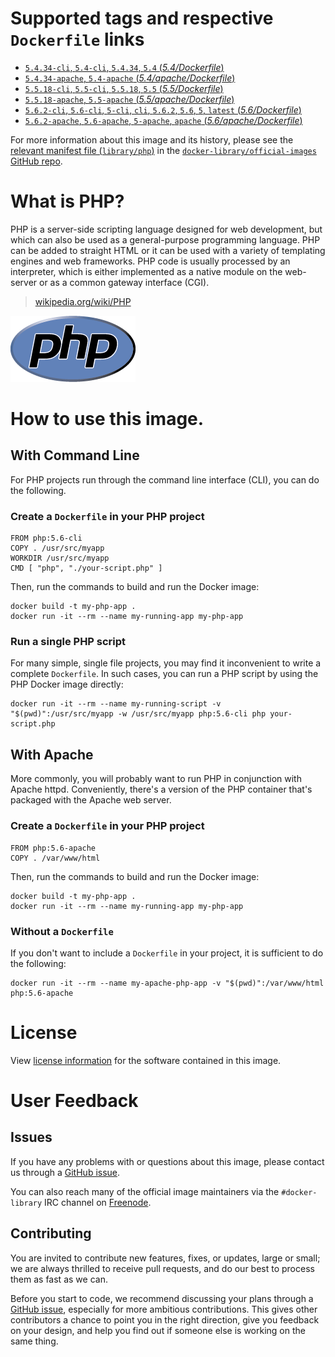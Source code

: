 # Supported tags and respective `Dockerfile` links

- [`5.4.34-cli`, `5.4-cli`, `5.4.34`, `5.4` (*5.4/Dockerfile*)](https://github.com/docker-library/php/blob/f8a3ea57872453063f6416d1a1e92011daa19a0e/5.4/Dockerfile)
- [`5.4.34-apache`, `5.4-apache` (*5.4/apache/Dockerfile*)](https://github.com/docker-library/php/blob/9fc452451b227d1d20b77183cacc26906c9f669d/5.4/apache/Dockerfile)
- [`5.5.18-cli`, `5.5-cli`, `5.5.18`, `5.5` (*5.5/Dockerfile*)](https://github.com/docker-library/php/blob/f8a3ea57872453063f6416d1a1e92011daa19a0e/5.5/Dockerfile)
- [`5.5.18-apache`, `5.5-apache` (*5.5/apache/Dockerfile*)](https://github.com/docker-library/php/blob/6527e41240379ce1112b629a505ef9752f42a64f/5.5/apache/Dockerfile)
- [`5.6.2-cli`, `5.6-cli`, `5-cli`, `cli`, `5.6.2`, `5.6`, `5`, `latest` (*5.6/Dockerfile*)](https://github.com/docker-library/php/blob/f8a3ea57872453063f6416d1a1e92011daa19a0e/5.6/Dockerfile)
- [`5.6.2-apache`, `5.6-apache`, `5-apache`, `apache` (*5.6/apache/Dockerfile*)](https://github.com/docker-library/php/blob/524908779e1de87ab8fbd50f544c798782d8fc06/5.6/apache/Dockerfile)

For more information about this image and its history, please see the [relevant
manifest file
(`library/php`)](https://github.com/docker-library/official-images/blob/master/library/php)
in the [`docker-library/official-images` GitHub
repo](https://github.com/docker-library/official-images).

# What is PHP?

PHP is a server-side scripting language designed for web development, but which
can also be used as a general-purpose programming language. PHP can be added to
straight HTML or it can be used with a variety of templating engines and web
frameworks. PHP code is usually processed by an interpreter, which is either
implemented as a native module on the web-server or as a common gateway
interface (CGI).

> [wikipedia.org/wiki/PHP](http://en.wikipedia.org/wiki/PHP)

![logo](https://raw.githubusercontent.com/docker-library/docs/master/php/logo.png)

# How to use this image.

## With Command Line

For PHP projects run through the command line interface (CLI), you can do the
following.

### Create a `Dockerfile` in your PHP project

    FROM php:5.6-cli
    COPY . /usr/src/myapp
    WORKDIR /usr/src/myapp
    CMD [ "php", "./your-script.php" ]

Then, run the commands to build and run the Docker image:

    docker build -t my-php-app .
    docker run -it --rm --name my-running-app my-php-app

### Run a single PHP script

For many simple, single file projects, you may find it inconvenient to write a
complete `Dockerfile`. In such cases, you can run a PHP script by using the PHP
Docker image directly:

    docker run -it --rm --name my-running-script -v "$(pwd)":/usr/src/myapp -w /usr/src/myapp php:5.6-cli php your-script.php

## With Apache

More commonly, you will probably want to run PHP in conjunction with Apache
httpd. Conveniently, there's a version of the PHP container that's packaged with
the Apache web server.

### Create a `Dockerfile` in your PHP project

    FROM php:5.6-apache
    COPY . /var/www/html

Then, run the commands to build and run the Docker image:

    docker build -t my-php-app .
    docker run -it --rm --name my-running-app my-php-app

### Without a `Dockerfile`

If you don't want to include a `Dockerfile` in your project, it is sufficient to
do the following:

    docker run -it --rm --name my-apache-php-app -v "$(pwd)":/var/www/html php:5.6-apache

# License

View [license information](http://php.net/license/)
for the software contained in this image.

# User Feedback

## Issues

If you have any problems with or questions about this image, please contact us
 through a [GitHub issue](https://github.com/docker-library/php/issues).

You can also reach many of the official image maintainers via the
`#docker-library` IRC channel on [Freenode](https://freenode.net).

## Contributing

You are invited to contribute new features, fixes, or updates, large or small;
we are always thrilled to receive pull requests, and do our best to process them
as fast as we can.

Before you start to code, we recommend discussing your plans 
through a [GitHub issue](https://github.com/docker-library/php/issues), especially for more ambitious
contributions. This gives other contributors a chance to point you in the right
direction, give you feedback on your design, and help you find out if someone
else is working on the same thing.
